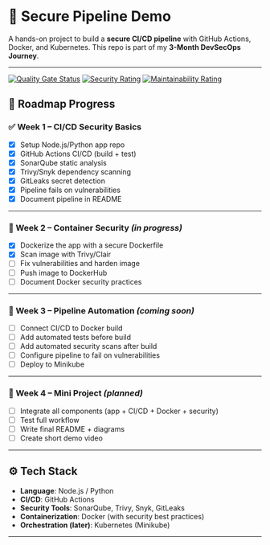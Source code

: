 # 🚀 Secure Pipeline Demo

A hands-on project to build a **secure CI/CD pipeline** with GitHub Actions, Docker, and Kubernetes.
This repo is part of my **3-Month DevSecOps Journey**.

---

[![Quality Gate Status](https://sonarcloud.io/api/project_badges/measure?project=ilham_secure-pipeline-demo&metric=alert_status)](https://sonarcloud.io/summary/new_code?id=ilham_secure-pipeline-demo)
[![Security Rating](https://sonarcloud.io/api/project_badges/measure?project=ilham_secure-pipeline-demo&metric=security_rating)](https://sonarcloud.io/summary/new_code?id=ilham_secure-pipeline-demo)
[![Maintainability Rating](https://sonarcloud.io/api/project_badges/measure?project=ilham_secure-pipeline-demo&metric=sqale_rating)](https://sonarcloud.io/summary/new_code?id=ilham_secure-pipeline-demo)


## 📅 Roadmap Progress

### ✅ Week 1 – CI/CD Security Basics

* [x] Setup Node.js/Python app repo
* [x] GitHub Actions CI/CD (build + test)
* [x] SonarQube static analysis
* [x] Trivy/Snyk dependency scanning
* [x] GitLeaks secret detection
* [x] Pipeline fails on vulnerabilities
* [x] Document pipeline in README

---

### 🔄 Week 2 – Container Security *(in progress)*

* [x] Dockerize the app with a secure Dockerfile
* [x] Scan image with Trivy/Clair
* [ ] Fix vulnerabilities and harden image
* [ ] Push image to DockerHub
* [ ] Document Docker security practices

---

### 🔄 Week 3 – Pipeline Automation *(coming soon)*

* [ ] Connect CI/CD to Docker build
* [ ] Add automated tests before build
* [ ] Add automated security scans after build
* [ ] Configure pipeline to fail on vulnerabilities
* [ ] Deploy to Minikube

---

### 🔄 Week 4 – Mini Project *(planned)*

* [ ] Integrate all components (app + CI/CD + Docker + security)
* [ ] Test full workflow
* [ ] Write final README + diagrams
* [ ] Create short demo video

---

## ⚙️ Tech Stack

* **Language**: Node.js / Python
* **CI/CD**: GitHub Actions
* **Security Tools**: SonarQube, Trivy, Snyk, GitLeaks
* **Containerization**: Docker (with security best practices)
* **Orchestration (later)**: Kubernetes (Minikube)

---
